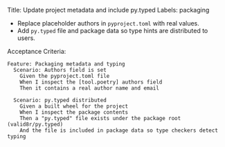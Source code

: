 Title: Update project metadata and include py.typed
Labels: packaging

- Replace placeholder authors in `pyproject.toml` with real values.
- Add `py.typed` file and package data so type hints are distributed to users.

Acceptance Criteria:
```gherkin
Feature: Packaging metadata and typing
  Scenario: Authors field is set
    Given the pyproject.toml file
    When I inspect the [tool.poetry] authors field
    Then it contains a real author name and email

  Scenario: py.typed distributed
    Given a built wheel for the project
    When I inspect the package contents
    Then a "py.typed" file exists under the package root (valid8r/py.typed)
    And the file is included in package data so type checkers detect typing
```